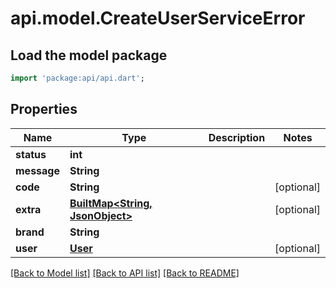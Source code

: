 # api.model.CreateUserServiceError

## Load the model package
```dart
import 'package:api/api.dart';
```

## Properties
Name | Type | Description | Notes
------------ | ------------- | ------------- | -------------
**status** | **int** |  | 
**message** | **String** |  | 
**code** | **String** |  | [optional] 
**extra** | [**BuiltMap&lt;String, JsonObject&gt;**](JsonObject.md) |  | [optional] 
**brand** | **String** |  | 
**user** | [**User**](User.md) |  | [optional] 

[[Back to Model list]](../README.md#documentation-for-models) [[Back to API list]](../README.md#documentation-for-api-endpoints) [[Back to README]](../README.md)


